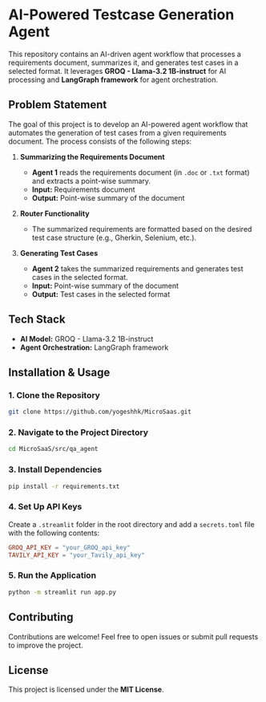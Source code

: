 # **AI-Powered Testcase Generation Agent**  

This repository contains an AI-driven agent workflow that processes a requirements document, summarizes it, and generates test cases in a selected format. It leverages **GROQ - Llama-3.2 1B-instruct** for AI processing and **LangGraph framework** for agent orchestration.  

## **Problem Statement**  

The goal of this project is to develop an AI-powered agent workflow that automates the generation of test cases from a given requirements document. The process consists of the following steps:  

1. **Summarizing the Requirements Document**  
   - **Agent 1** reads the requirements document (in `.doc` or `.txt` format) and extracts a point-wise summary.  
   - **Input:** Requirements document  
   - **Output:** Point-wise summary of the document  

2. **Router Functionality**  
   - The summarized requirements are formatted based on the desired test case structure (e.g., Gherkin, Selenium, etc.).  

3. **Generating Test Cases**  
   - **Agent 2** takes the summarized requirements and generates test cases in the selected format.  
   - **Input:** Point-wise summary of the document  
   - **Output:** Test cases in the selected format  

## **Tech Stack**  

- **AI Model:** GROQ - Llama-3.2 1B-instruct  
- **Agent Orchestration:** LangGraph framework  

## **Installation & Usage**  

### **1. Clone the Repository**  
```sh
git clone https://github.com/yogeshhk/MicroSaas.git
```

### **2. Navigate to the Project Directory**  
```sh
cd MicroSaaS/src/qa_agent
```

### **3. Install Dependencies**  
```sh
pip install -r requirements.txt
```

### **4. Set Up API Keys**  
Create a `.streamlit` folder in the root directory and add a `secrets.toml` file with the following contents:  
```toml
GROQ_API_KEY = "your_GROQ_api_key"
TAVILY_API_KEY = "your_Tavily_api_key"
```

### **5. Run the Application**  
```sh
python -m streamlit run app.py
```

## **Contributing**  

Contributions are welcome! Feel free to open issues or submit pull requests to improve the project.  

## **License**  

This project is licensed under the **MIT License**.  
